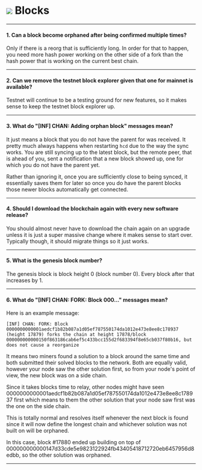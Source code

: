 # <img class="dcr-icon" src="/img/dcr-icons/Blocks.svg" /> Blocks

---

#### 1. Can a block become orphaned after being confirmed multiple times? 

Only if there is a reorg that is sufficiently long. In order for that to happen, you need more hash power working on the other side of a fork than the hash power that is working on the current best chain.

---

#### 2. Can we remove the testnet block explorer given that one for mainnet is available? 

Testnet will continue to be a testing ground for new features, so it makes sense to keep the testnet block explorer up.

---

#### 3. What do "[INF] CHAN: Adding orphan block" messages mean? 

It just means a block that you do not have the parent for was received. It pretty much always happens when restarting `hcd` due to the way the sync works. You are still syncing up to the latest block, but the remote peer, that is ahead of you, sent a notification that a new block showed up, one for which you do not have the parent yet.

Rather than ignoring it, once you are sufficiently close to being synced, it essentially saves them for later so once you do have the parent blocks those newer blocks automatically get connected.

---

#### 4. Should I download the blockchain again with every new software release? 

You should almost never have to download the chain again on an upgrade unless it is just a super massive change where it makes sense to start over. Typically though, it should migrate things so it just works.

---

#### 5. What is the genesis block number? 

The genesis block is block height 0 (block number 0). Every block after that increases by 1.

---

#### 6. What do "[INF] CHAN: FORK: Block 000..." messages mean? 

Here is an example message:

```no-highlight
[INF] CHAN: FORK: Block 0000000000001aedcf1b82b087a1d05ef787550174da1012e473e8ee8c178937 (height 17879) forks the chain at height 17878/block 000000000000150f863186cab6ef5c433bcc155d2f683394f8e65cb037f80b16, but does not cause a reorganize
```

It means two miners found a solution to a block around the same time and both submitted their solved blocks to the network. Both are equally valid, however your node saw the other solution  first, so from your node's point of view, the new block  was on a side chain.

Since it takes blocks time to relay, other nodes might have seen 0000000000001aedcf1b82b087a1d05ef787550174da1012e473e8ee8c178937 first which means to them the other solution that your node saw first  was the one on the side chain.

This is totally normal and resolves itself whenever the next block is found since it will now define the longest chain and whichever solution was not built on will be orphaned.

In this case, block #17880  ended up building on top of 000000000000147d33cde5e9823122924fb43405418712720eb6457956d8edbb, so the other solution  was orphaned.

---

